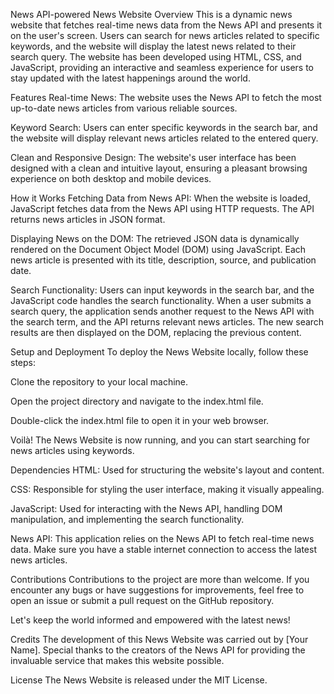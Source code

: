 
News API-powered News Website
Overview
This is a dynamic news website that fetches real-time news data from the News API and presents it on the user's screen. Users can search for news articles related to specific keywords, and the website will display the latest news related to their search query. The website has been developed using HTML, CSS, and JavaScript, providing an interactive and seamless experience for users to stay updated with the latest happenings around the world.

Features
Real-time News: The website uses the News API to fetch the most up-to-date news articles from various reliable sources.

Keyword Search: Users can enter specific keywords in the search bar, and the website will display relevant news articles related to the entered query.

Clean and Responsive Design: The website's user interface has been designed with a clean and intuitive layout, ensuring a pleasant browsing experience on both desktop and mobile devices.

How it Works
Fetching Data from News API: When the website is loaded, JavaScript fetches data from the News API using HTTP requests. The API returns news articles in JSON format.

Displaying News on the DOM: The retrieved JSON data is dynamically rendered on the Document Object Model (DOM) using JavaScript. Each news article is presented with its title, description, source, and publication date.

Search Functionality: Users can input keywords in the search bar, and the JavaScript code handles the search functionality. When a user submits a search query, the application sends another request to the News API with the search term, and the API returns relevant news articles. The new search results are then displayed on the DOM, replacing the previous content.

Setup and Deployment
To deploy the News Website locally, follow these steps:

Clone the repository to your local machine.

Open the project directory and navigate to the index.html file.

Double-click the index.html file to open it in your web browser.

Voilà! The News Website is now running, and you can start searching for news articles using keywords.

Dependencies
HTML: Used for structuring the website's layout and content.

CSS: Responsible for styling the user interface, making it visually appealing.

JavaScript: Used for interacting with the News API, handling DOM manipulation, and implementing the search functionality.

News API: This application relies on the News API to fetch real-time news data. Make sure you have a stable internet connection to access the latest news articles.

Contributions
Contributions to the project are more than welcome. If you encounter any bugs or have suggestions for improvements, feel free to open an issue or submit a pull request on the GitHub repository.

Let's keep the world informed and empowered with the latest news!

Credits
The development of this News Website was carried out by [Your Name]. Special thanks to the creators of the News API for providing the invaluable service that makes this website possible.

License
The News Website is released under the MIT License.


